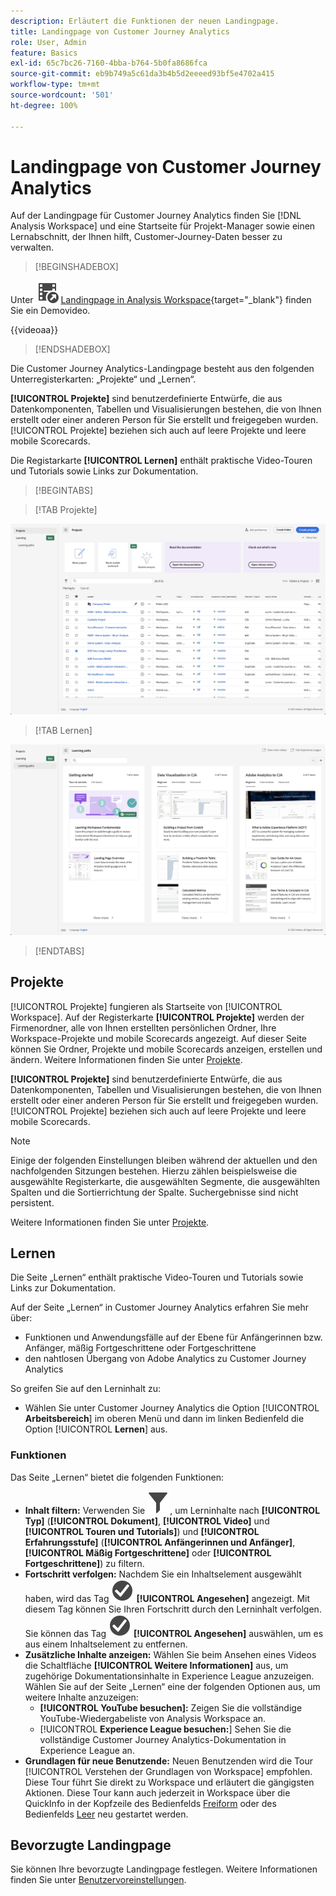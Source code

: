 ```yaml
---
description: Erläutert die Funktionen der neuen Landingpage.
title: Landingpage von Customer Journey Analytics
role: User, Admin
feature: Basics
exl-id: 65c7bc26-7160-4bba-b764-5b0fa8686fca
source-git-commit: eb9b749a5c61da3b4b5d2eeeed93bf5e4702a415
workflow-type: tm+mt
source-wordcount: '501'
ht-degree: 100%

---
```


# Landingpage von Customer Journey Analytics

Auf der Landingpage für Customer Journey Analytics finden Sie [!DNL Analysis Workspace] und eine Startseite für Projekt-Manager sowie einen Lernabschnitt, der Ihnen hilft, Customer-Journey-Daten besser zu verwalten.


>[!BEGINSHADEBOX]

Unter ![VideoCheckedOut](/help/assets/icons/VideoCheckedOut.svg) [Landingpage in Analysis Workspace](https://video.tv.adobe.com/v/3411808/?quality=12&learn=on&captions=ger){target="_blank"} finden Sie ein Demovideo.

{{videoaa}}

>[!ENDSHADEBOX]


Die Customer Journey Analytics-Landingpage besteht aus den folgenden Unterregisterkarten: „Projekte“ und „Lernen“.

**[!UICONTROL Projekte]** sind benutzerdefinierte Entwürfe, die aus Datenkomponenten, Tabellen und Visualisierungen bestehen, die von Ihnen erstellt oder einer anderen Person für Sie erstellt und freigegeben wurden. [!UICONTROL Projekte] beziehen sich auch auf leere Projekte und leere mobile Scorecards.

Die Registarkarte **[!UICONTROL Lernen]** enthält praktische Video-Touren und Tutorials sowie Links zur Dokumentation.

>[!BEGINTABS]

>[!TAB Projekte]

![Landingpage „Projekte“](assets/landing-projects.png)

>[!TAB Lernen]

![Landingpage „Lernen“](assets/landing-learning.png)


>[!ENDTABS]

## Projekte

[!UICONTROL Projekte] fungieren als Startseite von [!UICONTROL Workspace]. Auf der Registerkarte **[!UICONTROL Projekte]** werden der Firmenordner, alle von Ihnen erstellten persönlichen Ordner, Ihre Workspace-Projekte und mobile Scorecards angezeigt. Auf dieser Seite können Sie Ordner, Projekte und mobile Scorecards anzeigen, erstellen und ändern. Weitere Informationen finden Sie unter [Projekte](/help/analysis-workspace/build-workspace-project/freeform-overview.md).


**[!UICONTROL Projekte]** sind benutzerdefinierte Entwürfe, die aus Datenkomponenten, Tabellen und Visualisierungen bestehen, die von Ihnen erstellt oder einer anderen Person für Sie erstellt und freigegeben wurden. [!UICONTROL Projekte] beziehen sich auch auf leere Projekte und leere mobile Scorecards.

>[!NOTE]
>
>Einige der folgenden Einstellungen bleiben während der aktuellen und den nachfolgenden Sitzungen bestehen. Hierzu zählen beispielsweise die ausgewählte Registerkarte, die ausgewählten Segmente, die ausgewählten Spalten und die Sortierrichtung der Spalte. Suchergebnisse sind nicht persistent.

Weitere Informationen finden Sie unter [Projekte](/help/analysis-workspace/build-workspace-project/freeform-overview.md).

<!--

### Customize table columns

To customize column widths, drag the vertical bar that separates each column. 

To add or remove columns from the list of projects, click the column icon (![Landing all](assets/select-column.png) ) in the top-right, then select or deselect column titles. 

The available columns are:

| Column name | Description | 
|---------|----------|
| [!UICONTROL **Name**] | Identifies the name of the project. |
| [!UICONTROL **Type**] | Indicates whether this type is a Workspace project, a Mobile scorecard, or a folder. |
| [!UICONTROL **Tags**] | Tags projects to organize them into groups. | 
| [!UICONTROL **Scheduled**] | Set to [!UICONTROL On] when a project is scheduled or [!UICONTROL Off] when it is not. Clicking the [!UICONTROL On] link lets you see information about the scheduled project. You can also [edit the project schedule](/help/analysis-workspace/export/t-schedule-report.md) if you are the project owner. |
| [!UICONTROL **Project role**] | Identifies the project roles: whether you are the project Owner and whether you have permissions to Edit or Duplicate the project. |
| [!UICONTROL **Report suite**] | Identifies the Report Suites that are associated with the project.<br>Tables and visualizations within a panel derive data from the report suite selected in the top right of the panel. The report suite also determines what components are available in the left rail. Within a project, you can use one or many report suites depending on your analysis use cases. The list of report suites is sorted on relevance. Adobe defines relevance based on how recently and frequently the suite has been used by the current user, and how frequently the suite is used within the organization. |
| [!UICONTROL **Owner**] | Identifies the person who created the project. |
| [!UICONTROL **Shared With**] | Shows who the project is currently shared with. |
| [!UICONTROL **Last Modified**] | The date and time when the project was last modified. |
| [!UICONTROL **Last Opened**] | Identifies the date that a project was last opened by the user who is currently viewing the Projects page. |
| [!UICONTROL **Last Used**] | Helps determine whether a project is valuable to users in your organization by showing the date and time when the project was last opened by any user within the organization.<p>Consider the following when viewing this column:</p><ul><li>Usage information is available starting in September 2023.</li><li>This column is available only to system administrators.</li></ul> |
| [!UICONTROL **Project ID**] | Can be used for debugging projects. |
| [!UICONTROL **Longest Date Range**] | Longer date ranges increase project complexity and may increase processing and load times. |
| [!UICONTROL **Number of queries**] | The total number of requests made to Analytics when the project loads. A higher number of project queries increases project complexity and may increase processing and load times. This data is available only after a project has loaded or a scheduled project was sent. |
| [!UICONTROL **Location**] | Shows the folder where the project is located. |

### Other UI elements on the Projects page

| UI element | Definition |
| --- | --- |
| Edit preferences | Lets you [!UICONTROL View Tutorials], and [Edit user preferences](/help/analysis-workspace/user-preferences.md). |
| [!UICONTROL Create new] | Opens the project modal where you can create a Workspace project or a Mobile scorecard or open a company template.  |
| [!UICONTROL Show less<br> Show more] | Toggles between not showing and showing the banner: ![Top banner](assets/top-banner.png) |
| [!UICONTROL Workspace project] | Creates a blank [Workspace project](/help/analysis-workspace/home.md) for you to  design and build. |
| [!UICONTROL Mobile scorecard] | Creates a blank [mobile scorecard](https://experienceleague.adobe.com/docs/analytics/analyze/mobapp/curator.html?lang=de) for you to design and build. |
| [!UICONTROL Open Training Tutorial] | Opens the Workspace training tutorial that guides you through the process of building a new starter project in a step-by-step tutorial.|
| [!UICONTROL Open release notes] | Opens the Adobe Analytics section of the latest Adobe Experience Cloud release notes. |
| Filter icon | Filters by tags, report suites, owners, types, and other filters (Mine, Shared with me, Favorites, and Approved)  |
| Search bar | Searches all columns in the table. |
| Selection box | Selects one or more projects to display the project management actions you can perform: **Delete**, **Share**, **Rename**, **Copy**, **Unpin**, **Move Up**, **Move Down**, **Tag**, **Approve**, **Export CSV**, and **Move to**. You may not have permissions to perform all listed actions. |
| [!UICONTROL Favorites] | Adds a star next to a favorite project or folder that can be used as a filter. |
| [!UICONTROL Name] | Identifies the name of the project. |
| Pin icon | Pins items so they always appear at the top of your list but you can re-adjust the order by moving them up or down in the order. Use the ellipsis option menu and select **Move Up** or **Move down** in the list. |
| Info (i) icon | Displays the following information about a project: Type, Project Role, Owner, Description, and who it is shared with. It also indicates who can [edit or duplicate](/help/analysis-workspace/curate-share/share-projects.md) this project. |
| Ellipsis (...) | Displays the project management actions you can perform: **Delete**, **Share**, **Rename**, **Copy**, **Unpin**, **Move Up**, **Move Down**, **Tag**, **Approve**, **Export CSV**, and **Move to**. You may not have permissions to perform all listed actions. |
| SHOW: Folders & Projects or All Projects | Changes the view setting on the table to show folders and projects according to your folder organization **or** show all of your projects in an unorganized list. |
| < (Back button) | Returns you to your most recent landing page configuration in a Workspace project or a report. The page configuration you had when you left the landing page will persist when you return. |

-->

## Lernen

Die Seite „Lernen“ enthält praktische Video-Touren und Tutorials sowie Links zur Dokumentation.

Auf der Seite „Lernen“ in Customer Journey Analytics erfahren Sie mehr über:

* Funktionen und Anwendungsfälle auf der Ebene für Anfängerinnen bzw. Anfänger, mäßig Fortgeschrittene oder Fortgeschrittene
* den nahtlosen Übergang von Adobe Analytics zu Customer Journey Analytics

So greifen Sie auf den Lerninhalt zu:

* Wählen Sie unter Customer Journey Analytics die Option [!UICONTROL **Arbeitsbereich**] im oberen Menü und dann im linken Bedienfeld die Option [!UICONTROL **Lernen**] aus.

### Funktionen

Das Seite „Lernen“ bietet die folgenden Funktionen:

* **Inhalt filtern:** Verwenden Sie ![Filter](/help/assets/icons/Filter.svg), um Lerninhalte nach **[!UICONTROL Typ]** (**[!UICONTROL Dokument]**, **[!UICONTROL Video]** und **[!UICONTROL Touren und Tutorials]**) und **[!UICONTROL Erfahrungsstufe]** (**[!UICONTROL Anfängerinnen und Anfänger]**, **[!UICONTROL Mäßig Fortgeschrittene]** oder **[!UICONTROL Fortgeschrittene]**) zu filtern.
* **Fortschritt verfolgen:** Nachdem Sie ein Inhaltselement ausgewählt haben, wird das Tag ![HäkchenMitKreis](/help/assets/icons/CheckmarkCircle.svg) **[!UICONTROL Angesehen]** angezeigt. Mit diesem Tag können Sie Ihren Fortschritt durch den Lerninhalt verfolgen. Sie können das Tag ![HäkchenMitKreis](/help/assets/icons/CheckmarkCircle.svg) **[!UICONTROL Angesehen]** auswählen, um es aus einem Inhaltselement zu entfernen.
* **Zusätzliche Inhalte anzeigen:** Wählen Sie beim Ansehen eines Videos die Schaltfläche **[!UICONTROL Weitere Informationen]** aus, um zugehörige Dokumentationsinhalte in Experience League anzuzeigen. Wählen Sie auf der Seite „Lernen“ eine der folgenden Optionen aus, um weitere Inhalte anzuzeigen:
   * **[!UICONTROL YouTube besuchen]:** Zeigen Sie die vollständige YouTube-Wiedergabeliste von Analysis Workspace an.
   * [!UICONTROL **Experience League besuchen:**] Sehen Sie die vollständige Customer Journey Analytics-Dokumentation in Experience League an.
* **Grundlagen für neue Benutzende:** Neuen Benutzenden wird die Tour [!UICONTROL Verstehen der Grundlagen von Workspace] empfohlen. Diese Tour führt Sie direkt zu Workspace und erläutert die gängigsten Aktionen. Diese Tour kann auch jederzeit in Workspace über die QuickInfo in der Kopfzeile des Bedienfelds [Freiform](/help/analysis-workspace/c-panels/freeform-panel.md) oder des Bedienfelds [Leer](/help/analysis-workspace/c-panels/blank-panel.md) neu gestartet werden.

## Bevorzugte Landingpage

Sie können Ihre bevorzugte Landingpage festlegen. Weitere Informationen finden Sie unter [Benutzervoreinstellungen](/help/analysis-workspace/user-preferences.md#general-preferences).

<!--
## Landing page FAQ {#landing-faq}

| Question | Answer |
| --- | --- |
| Does the work I do in the beta program UI carry over to the production [!UICONTROL Workspace] experience? | Yes, any work done in the beta carries over to the old/current [!UICONTROL Workspace] experience. |
| Is there a maximum number of projects I can pin? | No, there is no limit on the number of projects you can pin. |
| Can admins designate this landing page for their users? | No, admins cannot designate the landing page on behalf of users. Individual users must turn on the toggle themselves. |
| Are all reports that currently exist in [!DNL Reports & Analytics] still available? | No, the following reports were phased out, based on overall usage data: <ul><li>Any custom eVars/props/events/classifications<li>My Recommended Reports</li><li>Hourly/Daily/Weekly/Monthly/Quarterly/Yearly unique visitors</li><li>DailyWeekly/Monthly/Quarterly/Yearly unique customers</li><li>Action name depth</li><li>Action name summary</li><li>Add dashboard</li><li>Age</li><li>Audio support</li><li>Billing information</li><li>Clicks to page</li><li>Color depth</li><li>Cookie support</li><li>Cookies</li><li>Connection types</li><li>Creative elements</li><li>Credit card type</li><li>Cross sell</li><li>Custom event funnels</li><li>Custom links</li><li>Customer ID</li><li>Day of week</li><li>Entry action name</li><li>Exit action name</li><li>Exit links</li><li>Fallout</li><li>File downloads</li><li>Find in store</li><li>Full paths</li><li>Gender</li><li>Hit ype VISTA rule</li><li>Image support</li><li>Java</li><li>JavaScript</li><li>JavaScript version</li><li>Manage bookmarks</li><li>Manage dashboards</li><li>Monitor color depth</li><li>Monitor resolutions</li><li>Newsletter signups</li><li>Next action name</li><li>Next action name flow</li><li>Null searches</li><li>Operating system</li><li>Order review</li><li>Page of day</li><li>Pages not found</li><li>Pathfinder</li><li>Path length</li><li>Previous action name</li><li>Previous action name flow</li><li>Product activity</li><li>Product cost</li><li>Product department</li><li>Product inventory category</li><li>Product name</li><li>Product reviews</li><li>Product season</li><li>Product shares</li><li>Product zooms</li><li>Reload</li><li>Searches</li><li>Servers</li><li>Single page visits</li><li>Shipping information</li><li>Site hierarchy</li><li>Social mentions</li><li>Time of day</li><li>Time spent on action name</li><li>Video support</li><li>Visitor state</li></ul> | 
-->
